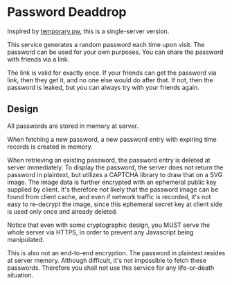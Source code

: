 Password Deaddrop
=================

Inspired by [temporary.pw](https://temporary.pw), this is a single-server
version.

This service generates a random password each time upon visit.  The password
can be used for your own purposes.  You can share the password with friends via
a link.

The link is valid for exactly once. If your friends can get the password via
link, then they get it, and no one else would do after that. If not, then
the password is leaked, but you can always try with your friends again.

## Design

All passwords are stored in memory at server.

When fetching a new password, a new password entry with expiring time records
is created in memory.

When retrieving an existing password, the password entry is deleted at server
immediately.  To display the password, the server does not return the password
in plaintext, but utilizes a CAPTCHA library to draw that on a SVG image. The
image data is further encrypted with an ephemeral public key supplied by
client. It's therefore not likely that the password image can be found from
client cache, and even if network traffic is recorded, it's not easy to
re-decrypt the image, since this ephemeral secret key at client side is used
only once and already deleted.

Notice that even with some cryptographic design, you MUST serve the whole
server via HTTPS, in order to prevent any Javascript being manipulated.

This is also not an end-to-end encryption. The password in plaintext resides
at server memory. Although difficult, it's not impossible to fetch these
passwords. Therefore you shall not use this service for any life-or-death
situation.
